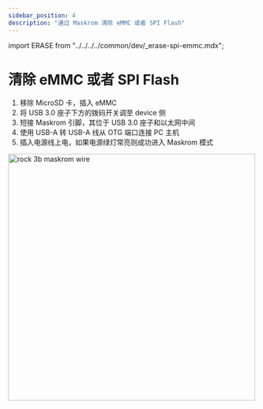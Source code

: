 ```yaml
---
sidebar_position: 4
description: "通过 Maskrom 清除 eMMC 或者 SPI Flash"
---
```


import ERASE from "../../../../common/dev/\_erase-spi-emmc.mdx";

# 清除 eMMC 或者 SPI Flash

<ERASE loader="https://dl.radxa.com/rock5/sw/images/loader/rock-5a/rk3588_spl_loader_v1.15.113.bin" rkdevtool_erase_emmc_img="/img/common/rkdevtool/rk3588-rkdevtool-erase-eMMC.webp" rkdevtool_erase_spi_flash_img="/img/common/rkdevtool/rk3588-rkdevtool-erase-spi-flash.webp">

<ol>
    <li>移除 MicroSD 卡，插入 eMMC</li>
    <li>将 USB 3.0 座子下方的拨码开关调至 device 侧</li>
    <li>短接 Maskrom 引脚，其位于 USB 3.0 座子和以太网中间</li>
    <li>使用 USB-A 转 USB-A 线从 OTG 端口连接 PC 主机</li>
    <li>插入电源线上电，如果电源绿灯常亮则成功进入 Maskrom 模式</li>
</ol>

<img src="/img/rock3/3b/rock3b-maskrom-wire.webp" alt="rock 3b maskrom wire" width="500" />

</ERASE>
